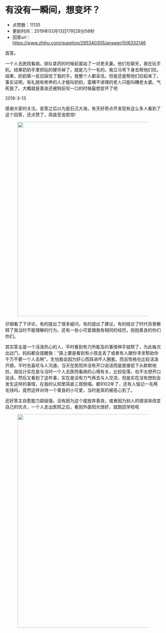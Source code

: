# 有没有一瞬间，想变坏？
- 点赞数：11135
- 更新时间：2019年03月13日17时28分58秒
- 回答url：https://www.zhihu.com/question/295340305/answer/506332146
<body>
 <p data-pid="U_bUPv5a">首答。</p>
 <p data-pid="SNQlJwui">一个人去医院看病，排队拿药的时候前面站了一对老夫妻。他们在聊天，我在玩手机。结果奶奶手里把玩的硬币掉了。就是几个一毛的。我立马弯下身去帮他们捡。结果，奶奶第一反应踩住了我的手。我整个人都呆住。但是还是帮他们捡起来了。事实证明，有礼貌有修养的人才能叫奶奶，蛮横不讲理的老人只能叫糟老太婆。气死我了。大概就是善良还被狗反咬一口的时候最想变坏了吧</p>
 <p data-pid="OxB5OF9V">2019-3-13</p>
 <p data-pid="PMyPeDPD">感谢大家的关注。首答之后以为是石沉大海，有天好奇点开发现有这么多人看到了这个回答，还点赞了，简直受宠若惊!</p>
 <figure data-size="normal">
  <img src="https://picx.zhimg.com/50/v2-b3d4867fd6587e995adf9b778251262f_720w.jpg?source=1940ef5c" data-rawwidth="628" data-rawheight="616" data-size="normal" data-original-token="v2-16cc8baa01e2e0a1b7e04ed33a7879f2" data-default-watermark-src="https://picx.zhimg.com/50/v2-fc0d9f143167609812be5d9620f9db63_720w.jpg?source=1940ef5c" class="origin_image zh-lightbox-thumb" width="628" data-original="https://pic1.zhimg.com/v2-b3d4867fd6587e995adf9b778251262f_r.jpg?source=1940ef5c">
 </figure>
 <p data-pid="YGTqskr8">仔细看了下评论，有的提出了很多疑问，有的提出了建议，有的结合了时代背景解释了我当时不能理解的行为，还有一些小可爱跟我有相同的经历，抱抱善良的你们你们。</p>
 <p data-pid="FKfFpNyG">其实答主是一个活泼热心的人，平时看到有力所能及的事情伸手就帮了，为此每次出远门，妈妈都会提醒我：“路上要是看到有小孩走丢了或者有人跟你寻求帮助你千万不要一个人去啊”。生怕我会因为好心而踩进坏人圈套。而且性格也比较活泼开朗，平时也喜欢与人沟通，当天在医院并没有开口说话而是直接低下头默默地捡，我估计实在是与当时一个人去医院看病的心境有关，比较低落，也不太想开口说话，然后又看到了这件事，实在是没有力气再去与人交流，但是实在没有想到会发生这样的事情，在我的认知里简直三观倒塌。都9102年了，还有人惦记一毛两毛钱吗，竟然这样对待一个善良的小可爱，当时是真的被恶心到了。</p>
 <p data-pid="ZHv8Bxgu">还好答主自愈能力超级强，没有因为这个就放弃善良，或者因为别人的错误来改变自己的优点，一个人走出医院之后，看到外面阳光很好，就跑回学校啦</p>
 <figure data-size="normal">
  <img src="https://picx.zhimg.com/50/v2-60650f2896b56492a9e0b737fd269df3_720w.jpg?source=1940ef5c" data-rawwidth="690" data-rawheight="570" data-size="normal" data-original-token="v2-6b66dbc15a856c3e5ba25e7e3295aa7b" data-default-watermark-src="https://picx.zhimg.com/50/v2-514826600ea1088417ed8647069f9e0e_720w.jpg?source=1940ef5c" class="origin_image zh-lightbox-thumb" width="690" data-original="https://pica.zhimg.com/v2-60650f2896b56492a9e0b737fd269df3_r.jpg?source=1940ef5c">
 </figure>
 <p></p>
 <p></p>
</body>